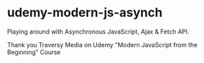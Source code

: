 # udemy-modern-js-asynch


Playing around with Asynchronous JavaScript, Ajax & Fetch
API.

Thank you Traversy Media on Udemy "Modern JavaScript from the Beginning" Course